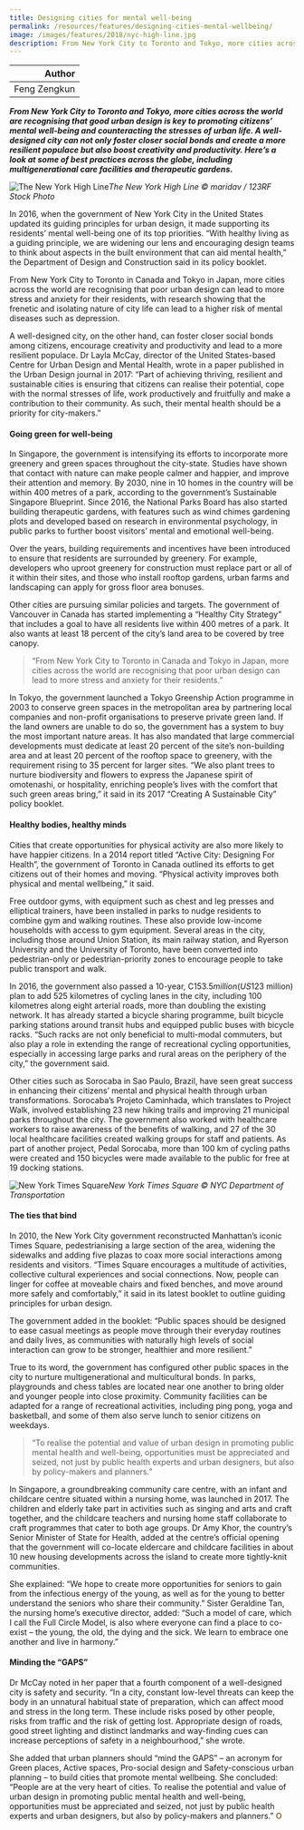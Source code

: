 ```yaml
---
title: Designing cities for mental well-being
permalink: /resources/features/designing-cities-mental-wellbeing/
image: /images/features/2018/nyc-high-line.jpg
description: From New York City to Toronto and Tokyo, more cities across the world are recognising that good urban design is key to promoting citizens’ mental well-being and counteracting the stresses of urban life. A well-designed city can not only foster closer social bonds and create a more resilient populace but also boost creativity and productivity. Here’s a look at some of best practices across the globe, including multigenerational care facilities and therapeutic gardens.  
---
```


| Author |
|---:|
| Feng Zengkun |

***From New York City to Toronto and Tokyo, more cities across the world are recognising that good urban design is key to promoting citizens’ mental well-being and counteracting the stresses of urban life. A well-designed city can not only foster closer social bonds and create a more resilient populace but also boost creativity and productivity. Here’s a look at some of best practices across the globe, including multigenerational care facilities and therapeutic gardens.***

![The New York High Line](/images/features/2018/nyc-high-line.jpg/)*The New York High Line © maridav / 123RF Stock Photo*

In 2016, when the government of New York City in the United States updated its guiding principles for urban design, it made supporting its residents’ mental well-being one of its top priorities. “With healthy living as a guiding principle, we are widening our lens and encouraging design teams to think about aspects in the built environment that can aid mental health,” the Department of Design and Construction said in its policy booklet.

From New York City to Toronto in Canada and Tokyo in Japan, more cities across the world are recognising that poor urban design can lead to more stress and anxiety for their residents, with research showing that the frenetic and isolating nature of city life can lead to a higher risk of mental diseases such as depression.

A well-designed city, on the other hand, can foster closer social bonds among citizens, encourage creativity and productivity and lead to a more resilient populace. Dr Layla McCay, director of the United States-based Centre for Urban Design and Mental Health, wrote in a paper published in the Urban Design journal in 2017: “Part of achieving thriving, resilient and sustainable cities is ensuring that citizens can realise their potential, cope with the normal stresses of life, work productively and fruitfully and make a contribution to their community. As such, their mental health should be a priority for city-makers.”

#### **Going green for well-being**

In Singapore, the government is intensifying its efforts to incorporate more greenery and green spaces throughout the city-state. Studies have shown that contact with nature can make people calmer and happier, and improve their attention and memory. By 2030, nine in 10 homes in the country will be within 400 metres of a park, according to the government’s Sustainable Singapore Blueprint. Since 2016, the National Parks Board has also started building therapeutic gardens, with features such as wind chimes gardening plots and developed based on research in environmental psychology, in public parks to further boost visitors’ mental and emotional well-being.

Over the years, building requirements and incentives have been introduced to ensure that residents are surrounded by greenery. For example, developers who uproot greenery for construction must replace part or all of it within their sites, and those who install rooftop gardens, urban farms and landscaping can apply for gross floor area bonuses.

Other cities are pursuing similar policies and targets. The government of Vancouver in Canada has started implementing a “Healthy City Strategy” that includes a goal to have all residents live within 400 metres of a park. It also wants at least 18 percent of the city’s land area to be covered by tree canopy.

> “From New York City to Toronto in Canada and Tokyo in Japan, more cities across the world are recognising that poor urban design can lead to more stress and anxiety for their residents.”

In Tokyo, the government launched a Tokyo Greenship Action programme in 2003 to conserve green spaces in the metropolitan area by partnering local companies and non-profit organisations to preserve private green land. If the land owners are unable to do so, the government has a system to buy the most important nature areas. It has also mandated that large commercial developments must dedicate at least 20 percent of the site’s non-building area and at least 20 percent of the rooftop space to greenery, with the requirement rising to 35 percent for larger sites. “We also plant trees to nurture biodiversity and flowers to express the Japanese spirit of omotenashi, or hospitality, enriching people’s lives with the comfort that such green areas bring,” it said in its 2017 “Creating A Sustainable City” policy booklet.

#### **Healthy bodies, healthy minds**

Cities that create opportunities for physical activity are also more likely to have happier citizens. In a 2014 report titled “Active City: Designing For Health”, the government of Toronto in Canada outlined its efforts to get citizens out of their homes and moving. “Physical activity improves both physical and mental wellbeing,” it said.

Free outdoor gyms, with equipment such as chest and leg presses and elliptical trainers, have been installed in parks to nudge residents to combine gym and walking routines. These also provide low-income households with access to gym equipment. Several areas in the city, including those around Union Station, its main railway station, and Ryerson University and the University of Toronto, have been converted into pedestrian-only or pedestrian-priority zones to encourage people to take public transport and walk.

In 2016, the government also passed a 10-year, C$153.5 million (US$123 million) plan to add 525 kilometres of cycling lanes in the city, including 100 kilometres along eight arterial roads, more than doubling the existing network. It has already started a bicycle sharing programme, built bicycle parking stations around transit hubs and equipped public buses with bicycle racks. “Such racks are not only beneficial to multi-modal commuters, but also play a role in extending the range of recreational cycling opportunities, especially in accessing large parks and rural areas on the periphery of the city,” the government said.

Other cities such as Sorocaba in Sao Paulo, Brazil, have seen great success in enhancing their citizens’ mental and physical health through urban transformations. Sorocaba’s Projeto Caminhada, which translates to Project Walk, involved establishing 23 new hiking trails and improving 21 municipal parks throughout the city. The government also worked with healthcare workers to raise awareness of the benefits of walking, and 27 of the 30 local healthcare facilities created walking groups for staff and patients. As part of another project, Pedal Sorocaba, more than 100 km of cycling paths were created and 150 bicycles were made available to the public for free at 19 docking stations.

![New York Times Square](/images/features/2018/nyc-times-square.jpg/)*New York Times Square © NYC Department of Transportation*

#### **The ties that bind**

In 2010, the New York City government reconstructed Manhattan’s iconic Times Square, pedestrianising a large section of the area, widening the sidewalks and adding five plazas to coax more social interactions among residents and visitors. “Times Square encourages a multitude of activities, collective cultural experiences and social connections. Now, people can linger for coffee at moveable chairs and fixed benches, and move around more safely and comfortably,” it said in its latest booklet to outline guiding principles for urban design.

The government added in the booklet: “Public spaces should be designed to ease casual meetings as people move through their everyday routines and daily lives, as communities with naturally high levels of social interaction can grow to be stronger, healthier and more resilient.”

True to its word, the government has configured other public spaces in the city to nurture multigenerational and multicultural bonds. In parks, playgrounds and chess tables are located near one another to bring older and younger people into close proximity. Community facilities can be adapted for a range of recreational activities, including ping pong, yoga and basketball, and some of them also serve lunch to senior citizens on weekdays.

> “To realise the potential and value of urban design in promoting public mental health and well-being, opportunities must be appreciated and seized, not just by public health experts and urban designers, but also by policy-makers and planners.”

In Singapore, a groundbreaking community care centre, with an infant and childcare centre situated within a nursing home, was launched in 2017. The children and elderly take part in activities such as singing and arts and craft together, and the childcare teachers and nursing home staff collaborate to craft programmes that cater to both age groups. Dr Amy Khor, the country’s Senior Minister of State for Health, added at the centre’s official opening that the government will co-locate eldercare and childcare facilities in about 10 new housing developments across the island to create more tightly-knit communities.

She explained: “We hope to create more opportunities for seniors to gain from the infectious energy of the young, as well as for the young to better understand the seniors who share their community.” Sister Geraldine Tan, the nursing home’s executive director, added: “Such a model of care, which I call the Full Circle Model, is also where everyone can find a place to co-exist – the young, the old, the dying and the sick. We learn to embrace one another and live in harmony.”

#### **Minding the “GAPS”**

Dr McCay noted in her paper that a fourth component of a well-designed city is safety and security. “In a city, constant low-level threats can keep the body in an unnatural habitual state of preparation, which can affect mood and stress in the long term. These include risks posed by other people, risks from traffic and the risk of getting lost. Appropriate design of roads, good street lighting and distinct landmarks and way-finding cues can increase perceptions of safety in a neighbourhood,” she wrote.

She added that urban planners should “mind the GAPS” – an acronym for Green places, Active spaces, Pro-social design and Safety-conscious urban planning – to build cities that promote mental wellbeing. She concluded: “People are at the very heart of cities. To realise the potential and value of urban design in promoting public mental health and well-being, opportunities must be appreciated and seized, not just by public health experts and urban designers, but also by policy-makers and planners.” **<font color="#967942">O</font>**

